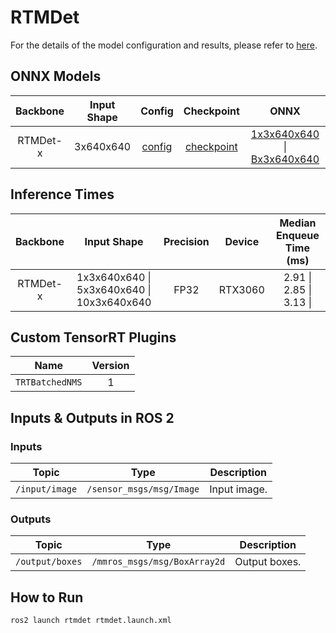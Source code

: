 # RTMDet

For the details of the model configuration and results, please refer to [here](https://github.com/open-mmlab/mmdetection/tree/main/configs/rtmdet).

## ONNX Models

| Backbone | Input Shape |                                                  Config                                                  |                                                                     Checkpoint                                                                      |                                                                                                ONNX                                                                                                |
| :------: | :---------: | :------------------------------------------------------------------------------------------------------: | :-------------------------------------------------------------------------------------------------------------------------------------------------: | :------------------------------------------------------------------------------------------------------------------------------------------------------------------------------------------------: |
| RTMDet-x |  3x640x640  | [config](https://github.com/open-mmlab/mmdetection/blob/main/configs/rtmdet/rtmdet_x_8xb32-300e_coco.py) | [checkpoint](https://download.openmmlab.com/mmdetection/v3.0/rtmdet/rtmdet_x_8xb32-300e_coco/rtmdet_x_8xb32-300e_coco_20220715_230555-cc79b9ae.pth) | [1x3x640x640](https://drive.google.com/uc?export=download&id=1Dh8ABtyixDHVqOcPRdB701I9ifY2Rcpd) \| [Bx3x640x640](https://drive.google.com/uc?export=download&id=1PSfmeO2Z7lIboR7vhAiYxcWWBY5RpUVN) |

## Inference Times

| Backbone |                Input Shape                 | Precision | Device  | Median Enqueue Time (ms) |
| :------: | :----------------------------------------: | :-------: | :-----: | :----------------------: |
| RTMDet-x | 1x3x640x640 \| 5x3x640x640 \| 10x3x640x640 |   FP32    | RTX3060 | 2.91 \| 2.85 \| 3.13 \|  |

## Custom TensorRT Plugins

|      Name       | Version |
| :-------------: | :-----: |
| `TRTBatchedNMS` |    1    |

## Inputs & Outputs in ROS 2

### Inputs

|     Topic      |           Type           | Description  |
| :------------: | :----------------------: | :----------: |
| `/input/image` | `/sensor_msgs/msg/Image` | Input image. |

### Outputs

|      Topic      |             Type             |  Description  |
| :-------------: | :--------------------------: | :-----------: |
| `/output/boxes` | `/mmros_msgs/msg/BoxArray2d` | Output boxes. |

## How to Run

```shell
ros2 launch rtmdet rtmdet.launch.xml
```
